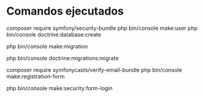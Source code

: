# Comandos ejecutados
composer require symfony/security-bundle
php bin/console make:user 
php bin/console doctrine:database:create

php bin/console make:migration  

php bin/console doctrine:migrations:migrate


composer require symfonycasts/verify-email-bundle
php bin/console make:registration-form


php bin/console make:security:form-login
